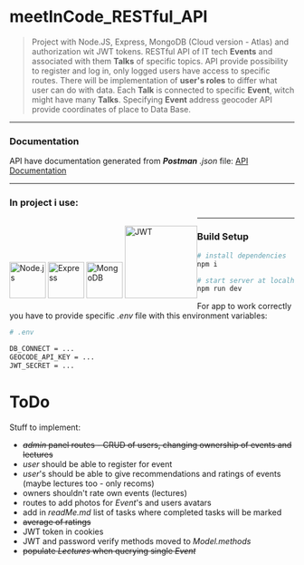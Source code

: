 # meetInCode_RESTful_API

> Project with Node.JS, Express, MongoDB (Cloud version - Atlas) and authorization wit JWT tokens.
> RESTful API of IT tech **Events** and associated with them **Talks** of specific topics. API provide possibility to register and log in, only logged users have access to specific routes. There will be implementation of **user's roles** to differ what user can do with data.
> Each **Talk** is connected to specific **Event**, witch might have many **Talks**. Specifying **Event** address geocoder API provide coordinates of place to Data Base.

---

### Documentation

API have documentation generated from _**Postman**_ _.json_ file:
[API Documentation](https://documenter.getpostman.com/view/6596745/SW7XYoj3?version=latest)

---

### In project i use:

<p style="float: left">
<img src="http://www.tech-app.fr/wp-content/uploads/2015/04/nodejs.png" alt="Node.js" width="64" style="display: inline">
<img src="https://encrypted-tbn0.gstatic.com/images?q=tbn:ANd9GcS88qsrd0PXJzWBK2MYRgBWchcs-LMBYwBncfMuLDlAWjHbUXvGIw" alt="Express" width="64" style="display: inline">
<img src="https://www.mongodb.com/assets/images/global/leaf.png" alt="MongoDB" width="64" style="display: inline">
<img src="https://miro.medium.com/max/700/1*XkmnsJ6Joa6EDFVGUw0tfA.png" alt="JWT" width="128" style="display: inline">
</p>

---

### Build Setup

```bash
# install dependencies
npm i

# start server at localhost:5000
npm run dev
```

For app to work correctly you have to provide specific _.env_ file with this environment variables:

```bash
# .env

DB_CONNECT = ...
GEOCODE_API_KEY = ...
JWT_SECRET = ...
```

# ToDo

Stuff to implement:

- <s>_admin_ panel routes - CRUD of users, changing ownership of events and lectures</s>
- _user_ should be able to register for event
- _user_'s should be able to give recommendations and ratings of events (maybe lectures too - only recoms)
- owners shouldn't rate own events (lectures)
- routes to add photos for _Event_'s and users avatars
- add in _readMe.md_ list of tasks where completed tasks will be marked
- <s>average of ratings</s>
- JWT token in cookies
- JWT and password verify methods moved to _Model.methods_
- <s>populate _Lectures_ when querying single _Event_</s>
